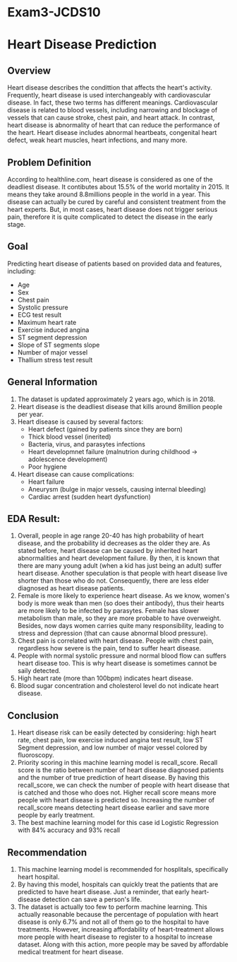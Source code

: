 # Exam3-JCDS10

# Heart Disease Prediction

## Overview
Heart disease describes the condittion that affects the heart's activity. Frequently, heart disease is used interchangeably with cardiovascular disease. In fact, these two terms has different meanings. Cardiovascular disease is related to blood vessels, including narrowing and blockage of vessels that can cause stroke, chest pain, and heart attack. In contrast, heart disease is abnormality of heart that can reduce the performance of the heart. Heart disease includes abnormal heartbeats, congenital heart defect, weak heart muscles, heart infections, and many more. 

## Problem Definition
According to healthline.com, heart disease is considered as one of the deadliest disease. It contibutes about 15.5% of the world mortality in 2015. It means they take around 8.8millions people in the world in a year. This disease can actually be cured by careful and consistent treatment from the heart experts. But, in most cases, heart disease does not trigger serious pain, therefore it is quite complicated to detect the disease in the early stage.

## Goal
Predicting heart disease of patients based on provided data and features, including:
- Age
- Sex 
- Chest pain
- Systolic pressure
- ECG test result
- Maximum heart rate
- Exercise induced angina
- ST segment depression
- Slope of ST segments slope
- Number of major vessel
- Thallium stress test result

## General Information
1. The dataset is updated approximately 2 years ago, which is in 2018.
2. Heart disease is the deadliest disease that kills around 8million people per year.
3. Heart disease is caused by several factors:
    - Heart defect (gained by patients since they are born)
    - Thick blood vessel (inerited)
    - Bacteria, virus, and parasytes infections
    - Heart developmnet failure (malnutrion during childhood -> adolescence development)
    - Poor hygiene
4. Heart disease can cause complications:
    - Heart failure
    - Aneurysm (bulge in major vessels, causing internal bleeding)
    - Cardiac arrest (sudden heart dysfunction)

## EDA Result:
1. Overall, people in age range 20-40 has high probability of heart disease, and the probability id decreases as the older they are. As stated before, heart disease can be caused by inherited heart abnormalities and heart development failure. By then, it is known that there are many young adult (when a kid has just being an adult) suffer heart disease. Another speculation is that people with heart disease live shorter than those who do not. Consequently, there are less elder diagnosed as heart disease patients.
2. Female is more likely to experience heart disease. As we know, women's body is more weak than men (so does their antibody), thus their hearts are more likely to be infected by parasytes. Female has slower metabolism than male, so they are more probable to have overweight. Besides, now days women carries quite many responsibility, leading to stress and depression (that can cause abnormal blood pressure).
3. Chest pain is correlated with heart disease. People with chest pain, regardless how severe is the pain, tend to suffer heart disease.
4. People with normal systolic pressure and normal blood flow can suffers heart disease too. This is why heart disease is sometimes cannot be saily detected.
5. High heart rate (more than 100bpm) indicates heart disease.
6. Blood sugar concentration and cholesterol level do not indicate heart disease.


## Conclusion
1. Heart disease risk can be easily detected by considering: high heart rate, chest pain, low exercise induced angina test result, low ST Segment depression, and low number of major vessel colored by fluoroscopy.
2. Priority scoring in this machine learning model is recall_score. Recall score is the ratio between number of heart disease diagnosed patients and the number of true prediction of heart disease. By having this recall_score, we can check the number of people with heart disease that is catched and those who does not. Higher recall score means more people with heart disease is predicted so. Increasing the number of recall_score means detecting heart disease earlier and save more people by early treatment.
3. The best machine learning model for this case id Logistic Regression with 84% accuracy and 93% recall

## Recommendation
1. This machine learning model is recommended for hosplitals, specifically heart hospital.
2. By having this model, hospitals can quickly treat the patients that are predicted to have heart disease. Just a reminder, that early heart-disease detection can save a person's life.
3. The dataset is actually too few to perform machine learning. This actually reasonable because the percentage of population with heart disease is only 6.7% and not all of them go to the hospital to have treatments. However, increasing affordability of heart-treatment allows more people with heart disease to register to a hospital to increase dataset. Along with this action, more people may be saved by affordable medical treatment for heart disease. 
